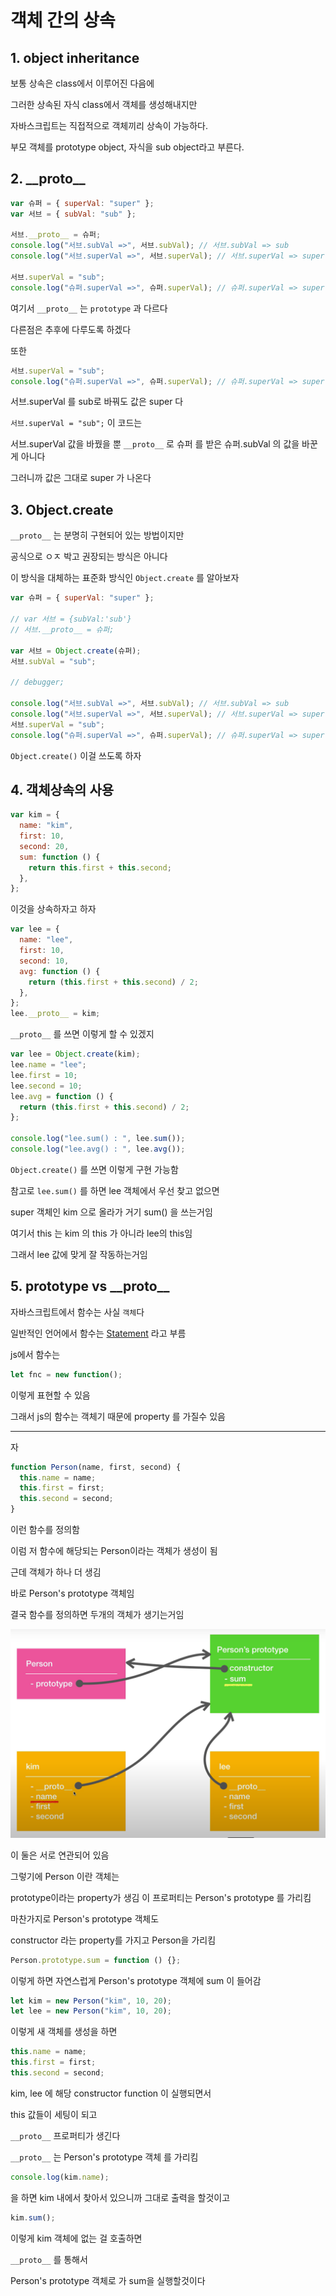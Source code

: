 # 객체 간의 상속

## 1. object inheritance

보통 상속은 class에서 이루어진 다음에

그러한 상속된 자식 class에서 객체를 생성해내지만

자바스크립트는 직접적으로 객체끼리 상속이 가능하다.

부모 객체를 prototype object, 자식을 sub object라고 부른다.

## 2. \_\_proto\_\_

```js
var 슈퍼 = { superVal: "super" };
var 서브 = { subVal: "sub" };

서브.__proto__ = 슈퍼;
console.log("서브.subVal =>", 서브.subVal); // 서브.subVal => sub
console.log("서브.superVal =>", 서브.superVal); // 서브.superVal => super

서브.superVal = "sub";
console.log("슈퍼.superVal =>", 슈퍼.superVal); // 슈퍼.superVal => super
```

여기서 `__proto__` 는 `prototype` 과 다르다

다른점은 추후에 다루도록 하겠다

또한

```js
서브.superVal = "sub";
console.log("슈퍼.superVal =>", 슈퍼.superVal); // 슈퍼.superVal => super
```

서브.superVal 를 sub로 바꿔도 값은 super 다

`서브.superVal = "sub";` 이 코드는

서브.superVal 값을 바꿨을 뿐 `__proto__` 로 슈퍼 를 받은 슈퍼.subVal 의 값을 바꾼게 아니다

그러니까 값은 그대로 super 가 나온다

## 3. Object.create

`__proto__` 는 분명히 구현되어 있는 방법이지만

공식으로 ㅇㅈ 박고 권장되는 방식은 아니다

이 방식을 대체하는 표준화 방식인 `Object.create` 를 알아보자

```js
var 슈퍼 = { superVal: "super" };

// var 서브 = {subVal:'sub'}
// 서브.__proto__ = 슈퍼;

var 서브 = Object.create(슈퍼);
서브.subVal = "sub";

// debugger;

console.log("서브.subVal =>", 서브.subVal); // 서브.subVal => sub
console.log("서브.superVal =>", 서브.superVal); // 서브.superVal => super
서브.superVal = "sub";
console.log("슈퍼.superVal =>", 슈퍼.superVal); // 슈퍼.superVal => super
```

`Object.create()` 이걸 쓰도록 하자

## 4. 객체상속의 사용

```js
var kim = {
  name: "kim",
  first: 10,
  second: 20,
  sum: function () {
    return this.first + this.second;
  },
};
```

이것을 상속하자고 하자

```js
var lee = {
  name: "lee",
  first: 10,
  second: 10,
  avg: function () {
    return (this.first + this.second) / 2;
  },
};
lee.__proto__ = kim;
```

`__proto__` 를 쓰면 이렇게 할 수 있겠지

```js
var lee = Object.create(kim);
lee.name = "lee";
lee.first = 10;
lee.second = 10;
lee.avg = function () {
  return (this.first + this.second) / 2;
};

console.log("lee.sum() : ", lee.sum());
console.log("lee.avg() : ", lee.avg());
```

`Object.create()` 를 쓰면 이렇게 구현 가능함

참고로 `lee.sum()` 를 하면 lee 객체에서 우선 찾고 없으면

super 객체인 kim 으로 올라가 거기 sum() 을 쓰는거임

여기서 this 는 kim 의 this 가 아니라 lee의 this임

그래서 lee 값에 맞게 잘 작동하는거임

## 5. prototype vs \_\_proto\_\_

자바스크립트에서 함수는 사실 `객체`다

일반적인 언어에서 함수는 [Statement](https://wisdom-and-record.tistory.com/65) 라고 부름

js에서 함수는

```js
let fnc = new function();
```

이렇게 표현할 수 있음

그래서 js의 함수는 객체기 때문에 property 를 가질수 있음

---

자

```js
function Person(name, first, second) {
  this.name = name;
  this.first = first;
  this.second = second;
}
```

이런 함수를 정의함

이럼 저 함수에 해당되는 Person이라는 객체가 생성이 됨

근데 객체가 하나 더 생김

바로 Person's prototype 객체임

결국 함수를 정의하면 두개의 객체가 생기는거임

![그림](/study/JavaScript/pic/prototypeVS__proto__.png)

이 둘은 서로 연관되어 있음

그렇기에 Person 이란 객체는

prototype이라는 property가 생김 이 프로퍼티는 Person's prototype 를 가리킴

마찬가지로 Person's prototype 객체도

constructor 라는 property를 가지고 Person을 가리킴

```js
Person.prototype.sum = function () {};
```

이렇게 하면 자연스럽게 Person's prototype 객체에 sum 이 들어감

```js
let kim = new Person("kim", 10, 20);
let lee = new Person("kim", 10, 20);
```

이렇게 새 객체를 생성을 하면

```js
this.name = name;
this.first = first;
this.second = second;
```

kim, lee 에 해당 constructor function 이 실행되면서

this 값들이 세팅이 되고

`__proto__` 프로퍼티가 생긴다

`__proto__` 는 Person's prototype 객체 를 가리킴

```js
console.log(kim.name);
```

을 하면 kim 내에서 찾아서 있으니까 그대로 출력을 할것이고

```js
kim.sum();
```

이렇게 kim 객체에 없는 걸 호출하면

`__proto__` 를 통해서

Person's prototype 객체로 가 sum을 실행할것이다
